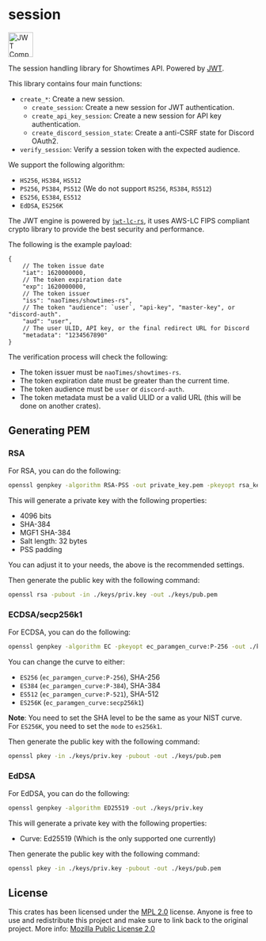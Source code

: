 # session

<a href="https://jwt.io/"><img src="https://jwt.io/img/logo-asset.svg" alt="JWT Compatible" height="50"></a>

The session handling library for Showtimes API. Powered by [JWT](https://jwt.io/).

This library contains four main functions:
- `create_*`: Create a new session.
  - `create_session`: Create a new session for JWT authentication.
  - `create_api_key_session`: Create a new session for API key authentication.
  - `create_discord_session_state`: Create a anti-CSRF state for Discord OAuth2.
- `verify_session`: Verify a session token with the expected audience.

We support the following algorithm:
- `HS256`, `HS384`, `HS512`
- `PS256`, `PS384`, `PS512` (We do not support `RS256`, `RS384`, `RS512`)
- `ES256`, `ES384`, `ES512`
- `EdDSA`, `ES256K`

The JWT engine is powered by [`jwt-lc-rs`](https://github.com/noaione/jwt-lc-rs),
it uses AWS-LC FIPS compliant crypto library to provide the best security and performance.

The following is the example payload:
```jsonc
{
    // The token issue date
    "iat": 1620000000,
    // The token expiration date
    "exp": 1620000000,
    // The token issuer
    "iss": "naoTimes/showtimes-rs",
    // The token "audience": `user`, "api-key", "master-key", or "discord-auth".
    "aud": "user",
    // The user ULID, API key, or the final redirect URL for Discord
    "metadata": "1234567890"
}
```

The verification process will check the following:
- The token issuer must be `naoTimes/showtimes-rs`.
- The token expiration date must be greater than the current time.
- The token audience must be `user` or `discord-auth`.
- The token metadata must be a valid ULID or a valid URL (this will be done on another crates).

## Generating PEM

### RSA
For RSA, you can do the following:
```bash
openssl genpkey -algorithm RSA-PSS -out private_key.pem -pkeyopt rsa_keygen_bits:4096 -pkeyopt rsa_pss_keygen_md:sha384 -pkeyopt rsa_pss_keygen_mgf1_md:sha384 -pkeyopt rsa_pss_keygen_saltlen:32 -out ./keys/priv.key
```

This will generate a private key with the following properties:
- 4096 bits
- SHA-384
- MGF1 SHA-384
- Salt length: 32 bytes
- PSS padding

You can adjust it to your needs, the above is the recommended settings.

Then generate the public key with the following command:
```bash
openssl rsa -pubout -in ./keys/priv.key -out ./keys/pub.pem
```

### ECDSA/secp256k1
For ECDSA, you can do the following:
```bash
openssl genpkey -algorithm EC -pkeyopt ec_paramgen_curve:P-256 -out ./keys/priv.key
```

You can change the curve to either:
- `ES256` (`ec_paramgen_curve:P-256`), SHA-256
- `ES384` (`ec_paramgen_curve:P-384`), SHA-384
- `ES512` (`ec_paramgen_curve:P-521`), SHA-512
- `ES256K` (`ec_paramgen_curve:secp256k1`)

**Note**: You need to set the SHA level to be the same as your NIST curve.<br />
For `ES256K`, you need to set the `mode` to `es256k1`.

Then generate the public key with the following command:
```bash
openssl pkey -in ./keys/priv.key -pubout -out ./keys/pub.pem
```

### EdDSA
For EdDSA, you can do the following:
```bash
openssl genpkey -algorithm ED25519 -out ./keys/priv.key
```

This will generate a private key with the following properties:
- Curve: Ed25519 (Which is the only supported one currently)

Then generate the public key with the following command:
```bash
openssl pkey -in ./keys/priv.key -pubout -out ./keys/pub.pem
```

## License

This crates has been licensed under the [MPL 2.0](https://github.com/naoTimesdev/showtimes-rs/blob/master/LICENSE-MPL) license. Anyone is free to use and redistribute this project and make sure to link back to the original project. More info: [Mozilla Public License 2.0](https://www.tldrlegal.com/license/mozilla-public-license-2-0-mpl-2)
